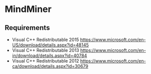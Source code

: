 # MindMiner

## Requirements
* Visual C++ Redistributable 2015 https://www.microsoft.com/en-US/download/details.aspx?id=48145
* Visual C++ Redistributable 2013 https://www.microsoft.com/en-in/download/details.aspx?id=40784
* Visual C++ Redistributable 2012 https://www.microsoft.com/en-ca/download/details.aspx?id=30679
